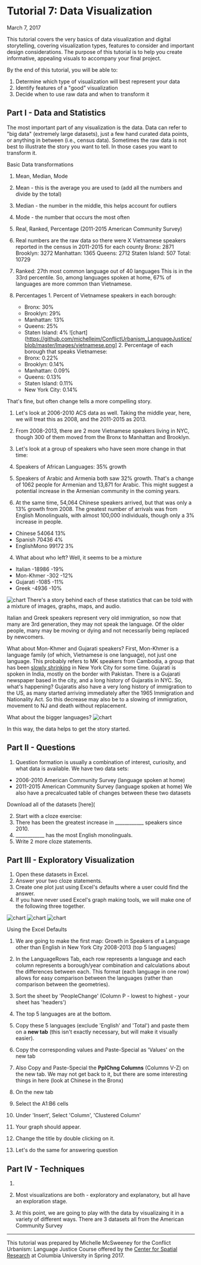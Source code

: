 # Tutorial 7: Data Visualization

March 7, 2017

This tutorial covers the very basics of data visualization and digital storytelling, covering visualization types, features to consider and important design considerations. The purpose of this tutorial is to help you create informative, appealing visuals to accompany your final project. 

By the end of this tutorial, you will be able to:

1. Determine which type of visualization will best represent your data
2. Identify features of a "good" visualization
3. Decide when to use raw data and when to transform it


## Part I - Data and Statistics

The most important part of any visualization is the data. Data can refer to "big data" (extremely large datasets), just a few hand curated data points, or anything in between (i.e., census data). Sometimes the raw data is not best to illustrate the story you want to tell. In those cases you want to transform it. 

Basic Data transformations

1. Mean, Median, Mode
  1. Mean - this is the average you are used to (add all the numbers and divide by the total)
  2. Median - the number in the middle, this helps account for outliers
  3. Mode - the number that occurs the most often
  
2. Real, Ranked, Percentage (2011-2015 American Community Survey)
  1. Real numbers are the raw data so there were X Vietnamese speakers reported in the census in 2011-2015 for each county
  Bronx: 2871
  Brooklyn: 3272
  Manhattan: 1365
  Queens: 2712
  Staten Island: 507
  Total: 10729
  
  2. Ranked: 
  27th most common language out of 40 languages
  This is in the 33rd percentile. So, among languages spoken at home, 67% of languages are more common than Vietnamese.
  
  3. Percentages
    1. Percent of Vietnamese speakers in each borough:
      * Bronx: 30%
      * Brooklyn: 29%
      * Manhattan: 13%
      * Queens: 25%
      * Staten Island: 4%
      ![chart](https://github.com/michellejm/ConflictUrbanism_LanguageJustice/blob/master/Images/vietnamese.png]
    2. Percentage of each borough that speaks Vietnamese:
      * Bronx: 0.22%
      * Brooklyn: 0.14%
      * Manhattan: 0.09%
      * Queens: 0.13%
      * Staten Island: 0.11%
      * New York City: 0.14%
    
 That's fine, but often change tells a more compelling story. 

1. Let's look at 2006-2010 ACS data as well. Taking the middle year, here, we will treat this as 2008, and the 2011-2015 as 2013.
2. From 2008-2013, there are 2 more Vietnamese speakers living in NYC, though 300 of them moved from the Bronx to Manhattan and Brooklyn. 
3. Let's look at a group of speakers who have seen more change in that time: 

  1. Speakers of African Languages: 35% growth
  
  2. Speakers of Arabic and Armenia both saw 32% growth. That's a change of 1062 people for Armenian and 13,871 for Arabic. This might suggest a potential increase in the Armenian community in the coming years. 
  
  3. At the same time, 54,064 Chinese speakers arrived, but that was only a 13% growth from 2008. The greatest number of arrivals was from English Monolinguals, with almost 100,000 individuals, though only a 3% increase in people.
  * Chinese       54064	13%
  * Spanish       70436	4%
  * EnglishMono   99172	3%

4. What about who left? Well, it seems to be a mixture
  * Italian   -18986	-19%
  * Mon-Khmer -302		-12%
  * Gujarati  -1085	  -11%
  * Greek     -4936	  -10%

![chart](https://github.com/michellejm/ConflictUrbanism_LanguageJustice/blob/master/Images/LangChng.png)
There's a story behind each of these statistics that can be told with a mixture of images, graphs, maps, and audio.

Italian and Greek speakers represent very old immigration, so now that many are 3rd generation, they may not speak the language. Of the older people, many may be moving or dying and not necessarily being replaced by newcomers. 

What about Mon-Khmer and Gujarati speakers? First, Mon-Khmer is a language family (of which, Vietnamese is one language), not just one language. This probably refers to MK speakers from Cambodia, a group that has been [slowly shrinking](http://www.nytimes.com/2008/01/20/nyregion/thecity/20camb.html) in New York City for some time. Gujarati is spoken in India, mostly on the border with Pakistan. There is a Gujarati newspaper based in the city, and a long history of Gujaratis in NYC. So, what's happening? Gujaratis also have a very long history of immigration to the US, as many started arriving immediately after the 1965 Immigration and Nationality Act. So this decrease may also be to a slowing of immigration, movement to NJ and death without replacement. 

What about the bigger languages?
![chart](https://github.com/michellejm/ConflictUrbanism_LanguageJustice/blob/master/Images/top5chng.png)

In this way, the data helps to get the story started. 

## Part II - Questions

1. Question formation is usually a combination of interest, curiosity, and what data is available. 
We have two data sets: 
  * 2006-2010 American Community Survey (language spoken at home)
  * 2011-2015 American Community Survey (language spoken at home)
We also have a precalcuated table of changes between these two datasets

Download all of the datasets [here](

2. Start with a cloze exercise:
  1. There has been the greatest increase in ____________ speakers since 2010.
  2. ____________ has the most English monolinguals.
3. Write 2 more cloze statements.

## Part III - Exploratory Visualization

1. Open these datasets in Excel.
2. Answer your two cloze statements. 
3. Create one plot just using Excel's defaults where a user could find the answer. 
  1. If you have never used Excel's graph making tools, we will make one of the following three together.

![chart](https://github.com/michellejm/ConflictUrbanism_LanguageJustice/blob/master/Images/top5growth.png)
![chart](https://github.com/michellejm/ConflictUrbanism_LanguageJustice/blob/master/Images/top5percent.png)
![chart](https://github.com/michellejm/ConflictUrbanism_LanguageJustice/blob/master/Images/EngMono.png)

Using the Excel Defaults

1. We are going to make the first map: Growth in Speakers of a Language other than English in New York City 2008-2013 (top 5 languages)
2. In the LanguageRows Tab, each row represents a language and each column represents a borough/year combination and calculations about the differences between each. This format (each language in one row) allows for easy comparison between the languages (rather than comparison between the geometries). 
3. Sort the sheet by 'PeopleChange' (Column P - lowest to highest - your sheet has 'headers')
4. The top 5 languages are at the bottom.
5. Copy these 5 languages (exclude 'English' and 'Total') and paste them on a **new tab** (this isn't exactly necessary, but will make it visually easier).
6. Copy the corresponding values and Paste-Special as 'Values' on the new tab
7. Also Copy and Paste-Special the **PplChng Columns** (Columns V-Z) on the new tab. We may not get back to it, but there are some interesting things in here (look at Chinese in the Bronx)
8. On the new tab
  1. Select the A1:B6 cells
  2. Under 'Insert', Select 'Column', 'Clustered Column'
  3. Your graph should appear.
  3. Change the title by double clicking on it.

1. Let's do the same for answering question


## Part IV - Techniques

1. 


1. Most visualizations are both - exploratory and explanatory, but all have an exploration stage. 
2. At this point, we are going to play with the data by visualizaing it in a variety of different ways. There are 3 datasets all from the American Community Survey



 
 
 
__________________________________________________________________________________________

This tutorial was prepared by Michelle McSweeney for the Conflict Urbanism: Language Justice Course offered by the [Center for Spatial Research](http://c4sr.columbia.edu) at Columbia University in Spring 2017. 
   
